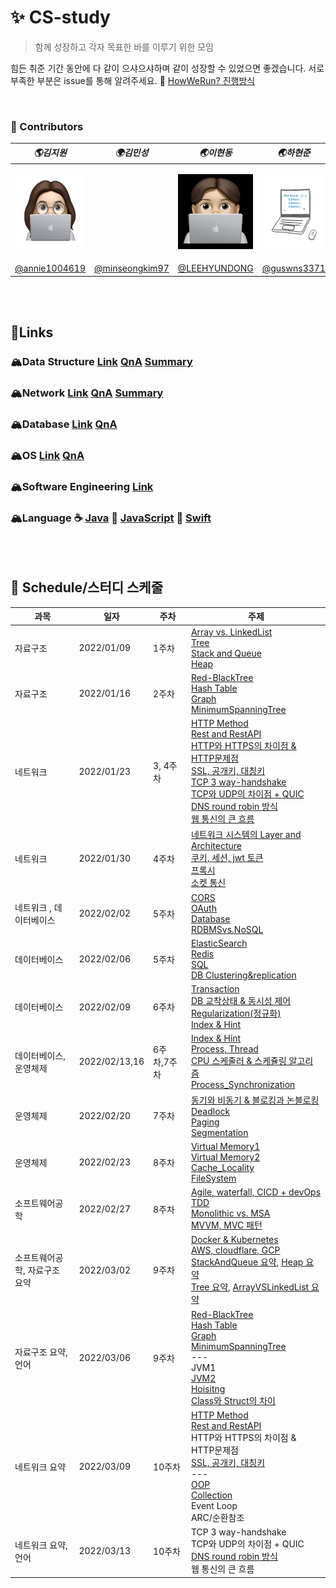 # ✨ CS-study

> 함께 성장하고 각자 목표한 바를 이루기 위한 모임

힘든 취준 기간 동안에 다 같이 으샤으샤하며 같이 성장할 수 있었으면 좋겠습니다. 서로 부족한 부분은 issue를 통해 알려주세요. 🙂
[HowWeRun? 진행방식](info/README.md)

<br>

### 💫 Contributors

| **_🌎김지원_**                                                                              | **_🌍김민성_**                                     | **_🌏이현동_**                                                                              | **_🌏하현준_**                                                                             |
| ------------------------------------------------------------------------------------------- | -------------------------------------------------- | ------------------------------------------------------------------------------------------- | ------------------------------------------------------------------------------------------ |
| <p align="center"><img src="img/imoz.png" height="120" width="120" align-item="center"></p> |                                                    | <p align="center"><img src="img/lhd.jpeg" height="120" width="120" align-item="center"></p> | <p align="center"><img src="img/hhj.jpg" height="120" width="120" align-item="center"></p> |
| [@annie1004619](https://github.com/annie1004619)                                            | [@minseongkim97](https://github.com/minseongkim97) | [@LEEHYUNDONG](https://github.com/LEEHYUNDONG)                                              | [@guswns3371](https://github.com/guswns3371)                                               |


<br><br>

## 🔗Links
### 🏔Data Structure [Link](CS/DataStructure) [QnA](QnA/datastructure.md) [Summary](CS/Summary/DataStructure)

### 🏔Network [Link](CS/Network) [QnA](QnA/network.md) [Summary](CS/Summary/Network)

### 🏔Database [Link](CS/Database) [QnA](QnA/database.md)

### 🏔OS [Link](CS/OS) [QnA](QnA/os.md)

### 🏔Software Engineering [Link](CS/SoftwareEngineering)

### 🏔Language ☕️ [Java](Language/java/) 📰 [JavaScript](Language/javascript/) 🍎 [Swift](Language/ios/)

<br><br>

## 👊 Schedule/스터디 스케줄

| **과목** | **일자** | **주차** | **주제**|
| ------------- | ---------- | -------- | ---------------------------------------------------------------------------------------------------------------------------------------| 
| 자료구조      | 2022/01/09 | 1주차    | [Array vs. LinkedList](CS/DataStructure/ArrayVSLinkedList.md)<br>[Tree](CS/DataStructure/Tree.md)<br> [Stack and Queue](CS/DataStructure/StackAndQueue.md)<br> [Heap](CS/DataStructure/Heap.md) |
|자료구조 | 2022/01/16 | 2주차 | [Red-BlackTree](CS/DataStructure/Red-BlackTree.md)<br>[Hash Table](CS/DataStructure/HashTable.md)<br>[Graph](CS/DataStructure/Graph.md)<br>[MinimumSpanningTree](CS/DataStructure/MinimumSpanningTree.md) |
| 네트워크      | 2022/01/23 | 3, 4주차   | [HTTP Method](CS/Network/HTTPMethod.md) <br>[Rest and RestAPI](CS/Network/REST.md)<br>[HTTP와 HTTPS의 차이점 & HTTP문제점](CS/Network/HttpHttps.md) <br>[SSL, 공개키, 대칭키](CS/Network/SSL.md) <br> [TCP 3 way-handshake](CS/Network/TCP_3way_handshake.md)<br>[TCP와 UDP의 차이점 + QUIC](CS/Network/TCP_UDP_QUIC.md)<br>[DNS round robin 방식](https://github.com/CS-studi/CS-study/blob/master/CS/Network/DNSRoundRobin.md)<br>[웹 통신의 큰 흐름](https://github.com/CS-studi/CS-study/blob/master/CS/Network/%EC%9B%B9%ED%86%B5%EC%8B%A0%EC%9D%98%ED%81%B0%ED%9D%90%EB%A6%84.md)|
| 네트워크      | 2022/01/30 | 4주차   |[네트워크 시스템의 Layer and Architecture](CS/Network/Network_Layer_Architecture%20.md)<br>[쿠키, 세션, jwt 토큰](https://github.com/CS-studi/CS-study/blob/master/CS/Network/CookieSessionJWT.md)<br>[프록시](CS/Network/Proxy.md)<br>[소켓 통신](CS/Network/socket.md)|
| 네트워크 , 데이터베이스     | 2022/02/02 | 5주차   |[CORS](CS/Network/CORS.md)<br>[OAuth](CS/Network/oauth.md)<br>[Database](CS/Database/Database.md)<br>[RDBMSvs.NoSQL](CS/Database/RDBMSvsNOSQL.md)|
| 데이터베이스     | 2022/02/06 | 5주차   |[ElasticSearch](CS/Database/ElasticSearch.md)<br>[Redis](CS/Database/Redis.md)<br>[SQL](CS/Database/SQL.md)<br>[DB Clustering&replication](CS/Database/ClusteringReplicationShardingPartitioning.md)|
|데이터베이스|2022/02/09|6주차|[Transaction](CS/Database/Transaction.md)<br>[DB 교착상태 & 동시성 제어](CS/Database/DB_DeadLock_ConcurrencyControl.md)<br>[Regularization(정규화)](CS/Database/Regularization.md)<br>[Index & Hint](CS/Database/Index.md)|
| 데이터베이스, 운영체제     | 2022/02/13,16 | 6주차,7주차   |[Index & Hint](CS/Database/Index.md)<br>[Process, Thread](CS/OS/ProcessThread.md)<br>[CPU 스케줄러 & 스케쥴링 알고리즘](CS/OS/CPU_Scheduler_Algorithm.md)<br>[Process_Synchronization](CS/OS/processSynchronization.md)|
| 운영체제     | 2022/02/20 | 7주차   |[동기와 비동기 & 블로킹과 논블로킹](CS/OS/SyncAsyncBlockNonblock.md)<br>[Deadlock](CS/OS/deadlock.md)<br>[Paging](CS/OS/Memory_Management_Paging.md)<br>[Segmentation](CS/OS/Meomory_Management-Segmentation.md)|
| 운영체제     | 2022/02/23 | 8주차   |[Virtual Memory1](CS/OS/Virtual_Memory1.md)<br>[Virtual Memory2](CS/OS/VirtualMemory2.md)<br>[Cache_Locality](CS/OS/Cache.md)<br>[FileSystem](CS/OS/fileSystem.md)|
| 소프트웨어공학     | 2022/02/27 | 8주차   |[Agile, waterfall, CICD + devOps](CS/SoftwareEngineering/Agile_Waterfall_CICD_Devops.md)<br>[TDD](CS/SoftwareEngineering/TDD.md)<br>[Monolithic vs. MSA](CS/SoftwareEngineering/MicroserviceArchitecture.md)<br>[MVVM, MVC 패턴](CS/SoftwareEngineering/MVC_MVVM.md)|
|소프트웨어공학, 자료구조 요약|2022/03/02|9주차|[Docker & Kubernetes](CS/SoftwareEngineering/dockerKubernetes.md)<br/>[AWS, cloudflare, GCP](CS/SoftwareEngineering/AWS_GCP_Cloudflare.md)<br/>[StackAndQueue 요약](CS/Summary/DataStructure/StackAndQueue.md), [Heap 요약](CS/Summary/DataStructure/Heap.md)<br/>[Tree 요약](CS/Summary/DataStructure/Tree.md), [ArrayVSLinkedList 요약](CS/Summary/DataStructure/ArrayVSLinkedList.md)|
|자료구조 요약, 언어|2022/03/06|9주차|[Red-BlackTree](CS/Summary/DataStructure/Red_Black_Tree.md)<br/>[Hash Table](CS/Summary/DataStructure/HashTable.md)<br/>[Graph](CS/Summary/DataStructure/Graph.md)<br/> [MinimumSpanningTree](CS/Summary/DataStructure/MST.md)<br/> --- <br/>JVM1<br>[JVM2](Language/java/JVM2.md)<br>[Hoisitng](Language/javascript/Hoisting.md)<br>[Class와 Struct의 차이](Language/ios/class_struct.md)|
|네트워크 요약|2022/03/09|10주차|	[HTTP Method](CS/Summary/Network/HTTPMethod.md) <br/> [Rest and RestAPI](CS/Summary/Network/RESTAPI.md)<br/> HTTP와 HTTPS의 차이점 & HTTP문제점<br/> [SSL, 공개키, 대칭키](CS/Summary/Network/SSL.md)<br/> --- <br/>[OOP](Language/java/OOP.md)<br>[Collection](Language/java/Collection.md)<br>Event Loop<br>ARC/순환참조|
|네트워크 요약, 언어|2022/03/13|10주차|	TCP 3 way-handshake<br/>TCP와 UDP의 차이점 + QUIC<br/>[DNS round robin 방식](CS/Summary/Network/DNSRoundRobin.md)<br/>웹 통신의 큰 흐름<br/>|